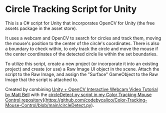 # Circle Tracking Script for Unity

This is a C# script for Unity that incorporates OpenCV for Unity (the free assets package in the asset store).

It uses a webcam and OpenCV to search for circles and track them, moving the mouse's position to the center of the circle's coordinates. There is also a boundary to check within, to only track the circle and move the mouse if the center coordinates of the detected circle lie within the set boundaries.

To utilize this script, create a new project (or incorporate it into an existing project) and create (or use) a Raw Image UI object in the scene. Attach the script to the Raw Image, and assign the "Surface" GameObject to the Raw Image that the script is attached to.

Created by combining [Unity + OpenCV Interactive Webcam Video Tutorial by Matt Bell](https://www.youtube.com/watch?app=desktop&v=ZV5eejYG6NI) with the [circleDetect.py script in my Color Tracking Mouse Control repository]([https://github.com/codebycalico/Color-Tracking-Mouse-Control)](https://github.com/codebycalico/Color-Tracking-Mouse-Control/blob/main/circleDetect.py).
